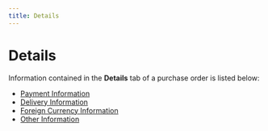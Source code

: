 ```yaml
---
title: Details
---
```


# Details


Information contained in the **Details** tab of a purchase order is listed below:

- [Payment Information]({{site.pp_baseurl}}/purc-proc/doc-profile/contents/tabs/details/payment-information/payment_information.html)
- [Delivery Information]({{site.pp_baseurl}}/purc-proc/doc-profile/contents/tabs/details/delivery-information/delivery_information.html)
- [Foreign Currency Information]({{site.pp_baseurl}}/purc-proc/doc-profile/contents/tabs/details/for-cur-info/foreign_currency_information_purchase_document.html)
- [Other Information]({{site.pp_baseurl}}/purc-proc/doc-profile/contents/tabs/details/other-information/other_information.html)


